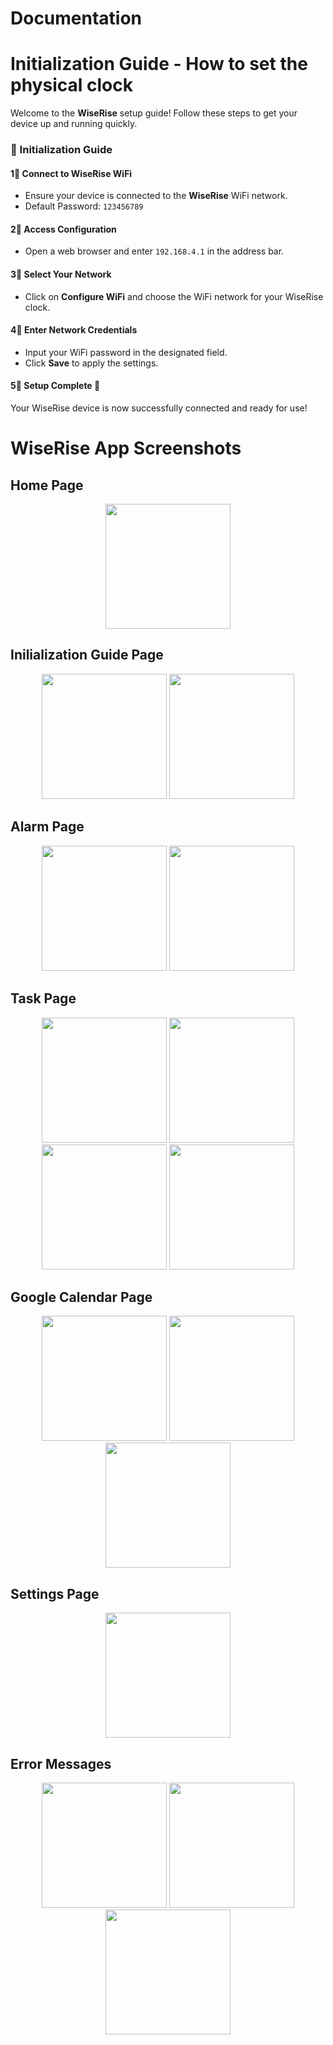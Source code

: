 # Documentation

# Initialization Guide - How to set the physical clock
Welcome to the **WiseRise** setup guide! Follow these steps to get your device up and running quickly.  

### 📌 Initialization Guide  

#### 1⃣ Connect to WiseRise WiFi  
- Ensure your device is connected to the **WiseRise** WiFi network.  
- Default Password: `123456789`  

#### 2⃣ Access Configuration  
- Open a web browser and enter `192.168.4.1` in the address bar.  

#### 3⃣ Select Your Network  
- Click on **Configure WiFi** and choose the WiFi network for your WiseRise clock.  

#### 4⃣ Enter Network Credentials  
- Input your WiFi password in the designated field.  
- Click **Save** to apply the settings.  

#### 5⃣ Setup Complete 🎉  
Your WiseRise device is now successfully connected and ready for use!  

# WiseRise App Screenshots

## Home Page
<p align="center">
  <img src="App Screenshots/Home Page.jpg" width="200"/>
</p>

## Inilialization Guide Page
<p align="center">
  <img src="App Screenshots/Initialization Guide Page 1.jpg" width="200"/>
  <img src="App Screenshots/Initialization Guide Page 2.jpg" width="200"/>
</p>

## Alarm Page
<p align="center">
  <img src="App Screenshots/Alarm Page.jpg" width="200"/>
  <img src="App Screenshots/Edit Alarm Page.jpg" width="200"/>
</p>

## Task Page
<p align="center">
  <img src="App Screenshots/Tasks Page.jng" width="200"/>
  <img src="App Screenshots/Edit Task Page 1.jpg" width="200"/>
  <img src="App Screenshots/Edit Task Page 2.jpg" width="200"/>
  <img src="App Screenshots/Edit Task Page 3.jpg" width="200"/>
</p>

## Google Calendar Page
<p align="center">
  <img src="App Screenshots/Google Calendar Page.jpg" width="200"/>
  <img src="App Screenshots/Google Calendar Sign In.jpg" width="200"/>
  <img src="App Screenshots/Google Calendar Page 2.jpg" width="200"/>
</p>

## Settings Page
<p align="center">
  <img src="App Screenshots/Settings Page.jpg" width="200"/>
</p>

## Error Messages
<p align="center">
  <img src="App Screenshots/No Internet Msg.jpg" width="200"/>
  <img src="App Screenshots/Task Error Msg 1.jpg" width="200"/>
  <img src="App Screenshots/Task Error Msg 2.jpg" width="200"/>
</p>
